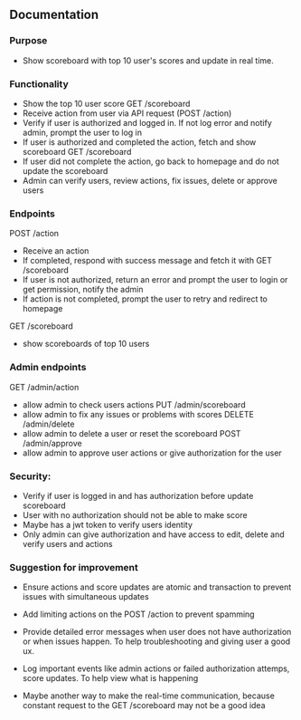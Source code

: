 
## Documentation

### Purpose 
- Show scoreboard with top 10 user's scores and update in real time.

### Functionality 
- Show the top 10 user score  GET /scoreboard
- Receive action from user via API request (POST /action)
- Verify if user is authorized and logged in. If not log error and notify admin, prompt the user to log in
- If user is authorized and completed the action, fetch and show scoreboard  GET /scoreboard
- If user did not complete the action, go back to homepage and do not update the scoreboard
- Admin can verify users, review actions, fix issues, delete or approve users

### Endpoints

POST /action 
- Receive an action
- If completed, respond with success message and fetch it with GET /scoreboard 
- If user is not authorized, return an error and prompt the user to login or get permission, notify the admin
- If action is not completed, prompt the user to retry and redirect to homepage

GET /scoreboard  
- show scoreboards of top 10 users

### Admin endpoints
GET /admin/action 
- allow admin to check users actions
PUT /admin/scoreboard 
- allow admin to fix any issues or problems with scores
DELETE /admin/delete 
- allow admin to delete a user or reset the scoreboard
POST /admin/approve 
- allow admin to approve user actions or give authorization for the user


### Security:

- Verify if user is logged in and has authorization before update scoreboard
- User with no authorization should not be able to make score
- Maybe has a jwt token to verify users identity
- Only admin can give authorization and have access to edit, delete and verify users and actions


### Suggestion for improvement
- Ensure actions and score updates are atomic and transaction to prevent issues with simultaneous updates


- Add limiting actions on the POST /action to prevent spamming

- Provide detailed error messages when user does not have authorization or when issues happen. To help troubleshooting and giving user a good ux.

- Log important events like admin actions or failed authorization attemps, score updates. To help view what is happening

- Maybe another way to make the real-time communication, because constant request to the GET /scoreboard may not be a good idea
